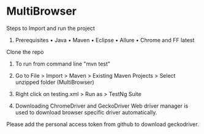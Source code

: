 # MultiBrowser

Steps to Import and run the project

1.	Prerequisites
•	Java
•	Maven
•	Eclipse
•	Allure
•	Chrome and FF latest

Clone the repo 

1. To run from command line "mvn test"

2. Go to File > Import > Maven > Existing Maven Projects > Select unzipped folder (MultiBrowser)

3. Right click on testing.xml > Run as > TestNg Suite

4. Downloading ChromeDriver and GeckoDriver 
Web driver manager is used to download browser specific driver automatically.

Please add the personal access token from github to download geckodriver.
